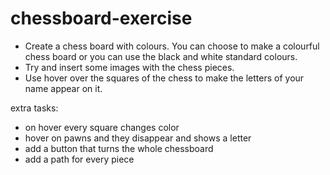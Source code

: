 # chessboard-exercise

- Create a chess board with colours. You can choose to make a colourful chess board or you can use the black and white standard colours.
- Try and insert some images with the chess pieces.
- Use hover over the squares of the chess to make the letters of your name appear on it.

extra tasks:
- on hover every square changes color
- hover on pawns and they disappear and shows a letter
- add a button that turns the whole chessboard
- add a path for every piece
